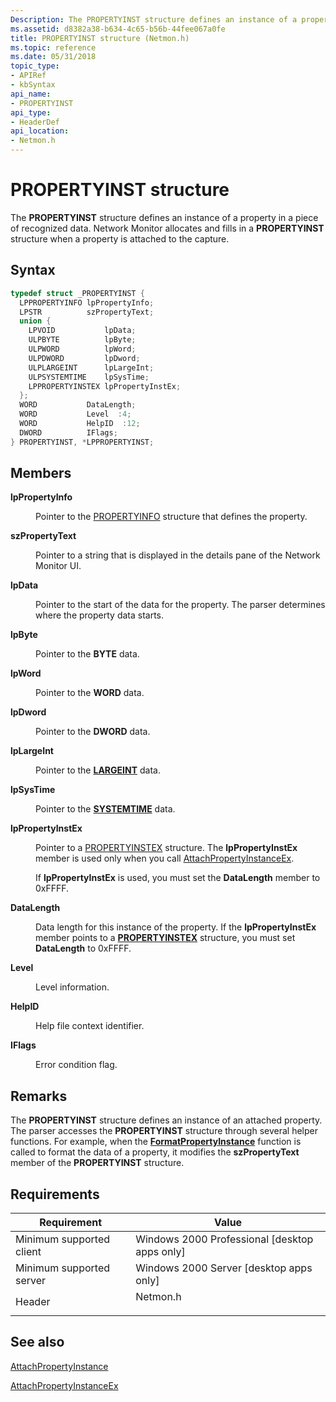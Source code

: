 ```yaml
---
Description: The PROPERTYINST structure defines an instance of a property in a piece of recognized data. Network Monitor allocates and fills in a PROPERTYINST structure when a property is attached to the capture.
ms.assetid: d8382a38-b634-4c65-b56b-44fee067a0fe
title: PROPERTYINST structure (Netmon.h)
ms.topic: reference
ms.date: 05/31/2018
topic_type: 
- APIRef
- kbSyntax
api_name: 
- PROPERTYINST
api_type: 
- HeaderDef
api_location: 
- Netmon.h
---
```


# PROPERTYINST structure

The **PROPERTYINST** structure defines an instance of a property in a piece of recognized data. Network Monitor allocates and fills in a **PROPERTYINST** structure when a property is attached to the capture.

## Syntax


```C++
typedef struct _PROPERTYINST {
  LPPROPERTYINFO lpPropertyInfo;
  LPSTR          szPropertyText;
  union {
    LPVOID           lpData;
    ULPBYTE          lpByte;
    ULPWORD          lpWord;
    ULPDWORD         lpDword;
    ULPLARGEINT      lpLargeInt;
    ULPSYSTEMTIME    lpSysTime;
    LPPROPERTYINSTEX lpPropertyInstEx;
  };
  WORD           DataLength;
  WORD           Level  :4;
  WORD           HelpID  :12;
  DWORD          IFlags;
} PROPERTYINST, *LPPROPERTYINST;
```



## Members

<dl> <dt>

**lpPropertyInfo**
</dt> <dd>

Pointer to the [PROPERTYINFO](propertyinfo.md) structure that defines the property.

</dd> <dt>

**szPropertyText**
</dt> <dd>

Pointer to a string that is displayed in the details pane of the Network Monitor UI.

</dd> <dt>

**lpData**
</dt> <dd>

Pointer to the start of the data for the property. The parser determines where the property data starts.

</dd> <dt>

**lpByte**
</dt> <dd>

Pointer to the **BYTE** data.

</dd> <dt>

**lpWord**
</dt> <dd>

Pointer to the **WORD** data.

</dd> <dt>

**lpDword**
</dt> <dd>

Pointer to the **DWORD** data.

</dd> <dt>

**lpLargeInt**
</dt> <dd>

Pointer to the [**LARGEINT**](largeint.md) data.

</dd> <dt>

**lpSysTime**
</dt> <dd>

Pointer to the [**SYSTEMTIME**](/windows/desktop/api/minwinbase/ns-minwinbase-systemtime) data.

</dd> <dt>

**lpPropertyInstEx**
</dt> <dd>

Pointer to a [PROPERTYINSTEX](propertyinstex.md) structure. The **lpPropertyInstEx** member is used only when you call [AttachPropertyInstanceEx](attachpropertyinstanceex.md).

If **lpPropertyInstEx** is used, you must set the **DataLength** member to 0xFFFF.

</dd> <dt>

**DataLength**
</dt> <dd>

Data length for this instance of the property. If the **lpPropertyInstEx** member points to a [**PROPERTYINSTEX**](propertyinstex.md) structure, you must set **DataLength** to 0xFFFF.

</dd> <dt>

**Level**
</dt> <dd>

Level information.

</dd> <dt>

**HelpID**
</dt> <dd>

Help file context identifier.

</dd> <dt>

**IFlags**
</dt> <dd>

Error condition flag.

</dd> </dl>

## Remarks

The **PROPERTYINST** structure defines an instance of an attached property. The parser accesses the **PROPERTYINST** structure through several helper functions. For example, when the [**FormatPropertyInstance**](formatpropertyinstance.md) function is called to format the data of a property, it modifies the **szPropertyText** member of the **PROPERTYINST** structure.

## Requirements



| Requirement | Value |
|-------------------------------------|-------------------------------------------------------------------------------------|
| Minimum supported client<br/> | Windows 2000 Professional \[desktop apps only\]<br/>                          |
| Minimum supported server<br/> | Windows 2000 Server \[desktop apps only\]<br/>                                |
| Header<br/>                   | <dl> <dt>Netmon.h</dt> </dl> |



## See also

<dl> <dt>

[AttachPropertyInstance](attachpropertyinstance.md)
</dt> <dt>

[AttachPropertyInstanceEx](attachpropertyinstanceex.md)
</dt> </dl>

 

